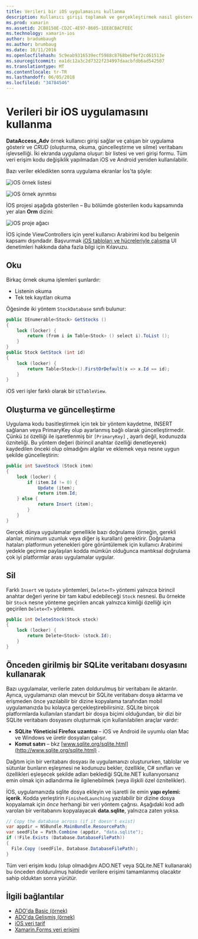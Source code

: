 ```yaml
---
title: Verileri bir iOS uygulamasını kullanma
description: Kullanıcı girişi toplamak ve gerçekleştirmek nasıl gösteren örnek oluşturma DataAccess_Adv bu belgede açıklanan, okuma, güncelleştirme ve silme (CRUD) bir Xamarin.iOS uygulaması işlemlerinde veritabanı.
ms.prod: xamarin
ms.assetid: 2CB8150E-CD2C-4E97-8605-1EE8CBACFEEC
ms.technology: xamarin-ios
author: bradumbaugh
ms.author: brumbaug
ms.date: 10/11/2016
ms.openlocfilehash: 5c9eab9316539ecf5988c8768bef9ef2cd61513e
ms.sourcegitcommit: ea1dc12a3c2d7322f234997daacbfdb6ad542507
ms.translationtype: MT
ms.contentlocale: tr-TR
ms.lasthandoff: 06/05/2018
ms.locfileid: "34784546"
---
```

# <a name="using-data-in-an-ios-app"></a>Verileri bir iOS uygulamasını kullanma

**DataAccess_Adv** örnek kullanıcı girişi sağlar ve çalışan bir uygulama gösterir ve *CRUD* (oluşturma, okuma, güncelleştirme ve silme) veritabanı işlevselliği. İki ekranda uygulama oluşur: bir listesi ve veri girişi formu. Tüm veri erişim kodu değişiklik yapılmadan iOS ve Android yeniden kullanılabilir.

Bazı veriler ekledikten sonra uygulama ekranlar İos'ta şöyle:

 ![](using-data-in-an-app-images/image9.png "iOS örnek listesi")

 ![](using-data-in-an-app-images/image10.png "iOS örnek ayrıntısı")

İOS projesi aşağıda gösterilen – Bu bölümde gösterilen kodu kapsamında yer alan **Orm** dizini:

 ![](using-data-in-an-app-images/image13.png "iOS proje ağacı")

İOS içinde ViewControllers için yerel kullanıcı Arabirimi kod bu belgenin kapsamı dışındadır.
Başvurmak [iOS tabloları ve hücreleriyle çalışma](~/ios/user-interface/controls/tables/index.md) UI denetimleri hakkında daha fazla bilgi için Kılavuzu.

## <a name="read"></a>Oku

Birkaç örnek okuma işlemleri şunlardır:

-  Listenin okuma
-  Tek tek kayıtları okuma


Öğesinde iki yöntem `StockDatabase` sınıfı bulunur:

```csharp
public IEnumerable<Stock> GetStocks ()
{
    lock (locker) {
        return (from i in Table<Stock> () select i).ToList ();
    }
}
public Stock GetStock (int id)
{
    lock (locker) {
        return Table<Stock>().FirstOrDefault(x => x.Id == id);
    }
}
```

iOS veri işler farklı olarak bir `UITableView`.

## <a name="create-and-update"></a>Oluşturma ve güncelleştirme

Uygulama kodu basitleştirmek için tek bir yöntem kaydetme, INSERT sağlanan veya PrimaryKey olup ayarlanmış bağlı olarak güncelleştirmedir. Çünkü `Id` özelliği ile işaretlenmiş bir `[PrimaryKey]` , ayarlı değil, kodunuzda özniteliği.
Bu yöntem değeri (birincil anahtar özelliği denetleyerek) kaydedilen önceki olup olmadığını algılar ve eklemek veya nesne uygun şekilde güncelleştirin:

```csharp
public int SaveStock (Stock item)
{
    lock (locker) {
        if (item.Id != 0) {
            Update (item);
            return item.Id;
    } else {
            return Insert (item);
        }
    }
}
```



Gerçek dünya uygulamalar genellikle bazı doğrulama (örneğin, gerekli alanlar, minimum uzunluk veya diğer iş kuralları) gerektirir.
Doğrulama hataları platformun yetenekleri göre görüntülemek için kullanıcı Arabirimi yedekle geçirme paylaşılan kodda mümkün olduğunca mantıksal doğrulama çok iyi platformlar arası uygulamalar uygular.

## <a name="delete"></a>Sil

Farklı `Insert` ve `Update` yöntemleri, `Delete<T>` yöntemi yalnızca birincil anahtar değeri yerine bir tam kabul edebileceği `Stock` nesnesi.
Bu örnekte bir `Stock` nesne yönteme geçirilen ancak yalnızca kimliği özelliği için geçirilen `Delete<T>` yöntemi.

```csharp
public int DeleteStock(Stock stock)
{
    lock (locker) {
        return Delete<Stock> (stock.Id);
    }
}
```

## <a name="using-a-pre-populated-sqlite-database-file"></a>Önceden girilmiş bir SQLite veritabanı dosyasını kullanarak

Bazı uygulamalar, verilerle zaten doldurulmuş bir veritabanı ile aktarılır.
Ayrıca, uygulamanızı olan mevcut bir SQLite veritabanı dosya aktarma ve erişmeden önce yazılabilir bir dizine kopyalama tarafından mobil uygulamanızda bu kolayca gerçekleştirebilirsiniz. SQLite birçok platformlarda kullanılan standart bir dosya biçimi olduğundan, bir dizi bir SQLite veritabanı dosyasını oluşturmak için kullanılabilen araçlar vardır:

-  **SQLite Yöneticisi Firefox uzantısı** – iOS ve Android ile uyumlu olan Mac ve Windows ve üretir dosyaları çalışır.
-  **Komut satırı** – bkz [www.sqlite.org/sqlite.html](http://www.sqlite.org/sqlite.html) .


Dağıtım için bir veritabanı dosyası ile uygulamanızı oluştururken, tablolar ve sütunlar bunların eşleşmesi ne kodunuzu bekler, özellikle, C# sınıfları ve özellikleri eşleşecek şekilde adları beklediği SQLite.NET kullanıyorsanız emin olmak için adlandırma ile ilgilenebilmek (veya ilişkili özel öznitelikler).

İOS, uygulamanızda sqlite dosya ekleyin ve işaretli ile emin **yapı eylemi: içerik**. Kodda yerleştirin `FinishedLaunching` yazılabilir bir dizine dosya kopyalamak için *önce* herhangi bir veri yöntem çağrısı. Aşağıdaki kod adlı varolan bir veritabanını kopyalayacak **data.sqlite**, yalnızca zaten yoksa.

```csharp
// Copy the database across (if it doesn't exist)
var appdir = NSBundle.MainBundle.ResourcePath;
var seedFile = Path.Combine (appdir, "data.sqlite");
if (!File.Exists (Database.DatabaseFilePath))
{
  File.Copy (seedFile, Database.DatabaseFilePath);
}
```

Tüm veri erişim kodu (olup olmadığını ADO.NET veya SQLite.NET kullanarak) bu önceden doldurulmuş haldedir verilere erişimi tamamlanmış olacaktır sahip olduktan sonra yürütür.


## <a name="related-links"></a>İlgili bağlantılar

- [ADO'da Basic (örnek)](https://github.com/xamarin/mobile-samples/tree/master/DataAccess/Basic)
- [ADO'da Gelişmiş (örnek)](https://github.com/xamarin/mobile-samples/tree/master/DataAccess/Advanced)
- [iOS veri tarif](https://developer.xamarin.com/recipes/ios/data/sqlite/)
- [Xamarin.Forms veri erişimi](~/xamarin-forms/app-fundamentals/databases.md)
